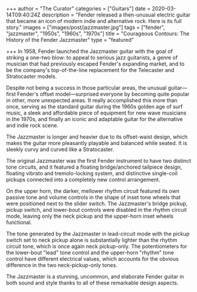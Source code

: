 +++
author = "The Curator"
categories = ["Guitars"]
date = 2020-03-14T09:40:24Z
description = "Fender released a then-unusual electric guitar that became an icon of modern indie and alternative rock. Here is its full story."
images = ["images/post/jazzmaster.jpg"]
tags = ["fender", "jazzmaster", "1950s", "1960s", "1970s"]
title = "Courageous Contours: The History of the Fender Jazzmaster"
type = "featured"

+++
In 1958, Fender launched the Jazzmaster guitar with the goal of striking a one-two blow: to appeal to serious jazz guitarists, a genre of musician that had previously escaped Fender's expanding market, and to be the company's top-of-the-line replacement for the Telecaster and Stratocaster models.

Despite not being a success in those particular areas, the unusual guitar—first Fender's offset model—surprised everyone by becoming quite popular in other, more unexpected areas. It really accomplished this more than once, serving as the standard guitar during the 1960s golden age of surf music, a sleek and affordable piece of equipment for new wave musicians in the 1970s, and finally an iconic and adaptable guitar for the alternative and indie rock scene.

The Jazzmaster is longer and heavier due to its offset-waist design, which makes the guitar more pleasantly playable and balanced while seated. It is sleekly curvy and curved like a Stratocaster.

The original Jazzmaster was the first Fender instrument to have two distinct tone circuits, and it featured a floating bridge/anchored tailpiece design, floating vibrato and tremolo-locking system, and distinctive single-coil pickups connected into a completely new control arrangement.

On the upper horn, the darker, mellower rhythm circuit featured its own passive tone and volume controls in the shape of inset tone wheels that were positioned next to the slider switch. The Jazzmaster's bridge pickup, pickup switch, and lower-bout controls were disabled in the rhythm circuit mode, leaving only the neck pickup and the upper-horn inset wheels functional.

The tone generated by the Jazzmaster in lead-circuit mode with the pickup switch set to neck pickup alone is substantially lighter than the rhythm circuit tone, which is once again neck pickup-only. The potentiometers for the lower-bout "lead" tone control and the upper-horn "rhythm" tone control have different electrical values, which accounts for the obvious difference in the two neck-pickup-only tones.

The Jazzmaster is a stunning, uncommon, and elaborate Fender guitar in both sound and style thanks to all of these remarkable design aspects.